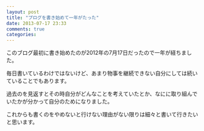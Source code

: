 ```yaml
---
layout: post
title: "プログを書き始めて一年がたった"
date: 2013-07-17 23:33
comments: true
categories:
---
```

このブログ最初に書き始めたのが2012年の7月17日だったので一年が経ちました。

毎日書いているわけではないけど、あまり物事を継続できない自分にしては続いていることでもあります。

過去のを見返すとその時自分がどんなことを考えていたとか、なにに取り組んでいたかが分かって自分のためになりました。

これからも書くのをやめないと行けない理由がない限りは細々と書いて行きたいと思います。
